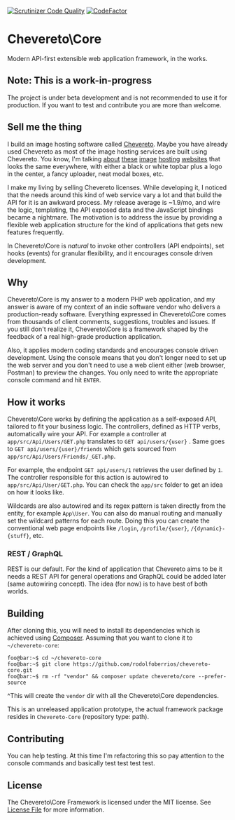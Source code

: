 [![Scrutinizer Code
Quality](https://scrutinizer-ci.com/g/rodolfoberrios/chevereto-core/badges/quality-score.png?b=master)](https://scrutinizer-ci.com/g/rodolfoberrios/chevereto-core/?branch=master)
[![CodeFactor](https://www.codefactor.io/repository/github/rodolfoberrios/chevereto-core/badge)](https://www.codefactor.io/repository/github/rodolfoberrios/chevereto-core)

# Chevereto\Core

Modern API-first extensible web application framework, in the works.

## Note: This is a work-in-progress

The project is under beta development and is not recommended to use it for production. If you want to test and
contribute you are more than welcome.

## Sell me the thing

I build an image hosting software called [Chevereto](https://chevereto.com/). Maybe you have already used Chevereto as
most of the image hosting services are built using Chevereto. You know, I'm talking [about](https://lightpics.net/)
[these](https://imgbb.com/) [image](https://www.ultraimg.com/) [hosting](https://extraimage.net/)
[websites](https://gifyu.com/) that looks the same everywhere, with either a black or white topbar plus a logo in the
center, a fancy uploader, neat modal boxes, etc.

I make my living by selling Chevereto licenses. While developing it, I noticed that the needs around this kind of web
service vary a lot and that build the API for it is an awkward process. My release average is ~1.9/mo, and wire the
logic, templating, the API exposed data and the JavaScript bindings became a nightmare. The motivation is to address the
issue by providing a flexible web application structure for the kind of applications that gets new features frequently.

In Chevereto\Core is _natural_ to invoke other controllers (API endpoints), set hooks (events) for granular flexibility,
and it encourages console driven development.

## Why

Chevereto\Core is my answer to a modern PHP web application, and my answer is aware of my context of an indie software
vendor who delivers a production-ready software. Everything expressed in Chevereto\Core comes from thousands of client
comments, suggestions, troubles and issues. If you still don't realize it, Chevereto\Core is a framework shaped by the
feedback of a real high-grade production application.

Also, it applies modern coding standards and encourages console driven development. Using the console means that you
don't longer need to set up the web server and you don't need to use a web client either (web browser, Postman) to
preview the changes. You only need to write the appropriate console command and hit `ENTER`.

## How it works

Chevereto\Core works by defining the application as a self-exposed API, tailored to fit your business logic. The
controllers, defined as HTTP verbs, automatically wire your API. For example a controller at `app/src/Api/Users/GET.php`
translates to `GET api/users/{user}` . Same goes to `GET api/users/{user}/friends` which gets sourced from
`app/src/Api/Users/Friends/_GET.php`.

For example, the endpoint `GET api/users/1` retrieves the user defined by `1`. The controller responsible for this
action is autowired to `app/src/Api/User/GET.php`. You can check the `app/src` folder to get an idea on how it looks
like.

Wildcards are also autowired and its regex pattern is taken directly from the entity, for example `App\User`. You can
also do manual routing and manually set the wildcard patterns for each route. Doing this you can create the conventional
web page endpoints like `/login`, `/profile/{user}`, `/{dynamic}-{stuff}`, etc.

### REST / GraphQL

REST is our default. For the kind of application that Chevereto aims to be it needs a REST API for general operations
and GraphQL could be added later (same autowiring concept). The idea (for now) is to have best of both worlds.

## Building

After cloning this, you will need to install its dependencies which is achieved using
[Composer](https://getcomposer.org/). Assuming that you want to clone it to `~/chevereto-core`:

```console
foo@bar:~$ cd ~/chevereto-core
foo@bar:~$ git clone https://github.com/rodolfoberrios/chevereto-core.git
foo@bar:~$ rm -rf "vendor" && composer update chevereto/core --prefer-source
```

^This will create the `vendor` dir with all the Chevereto\Core dependencies.

This is an unreleased application prototype, the actual framework package resides in `Chevereto-Core` (repository type:
path).

## Contributing

You can help testing. At this time I'm refactoring this so pay attention to the console commands and basically test test
test test.

## License

The Chevereto\Core Framework is licensed under the MIT license. See [License File](LICENSE) for more information.
